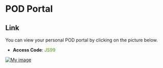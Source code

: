 # POD Portal

## Link
You can view your personal POD portal by clicking on the picture below.

- **Access Code**: <span style='color:#479608'>JS99</span>

<a href="https://portal.ace.aviatrixlab.com/" target="_blank">

![My image](images/pod.png)

</a>
